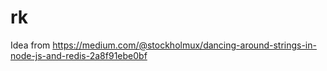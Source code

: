 # rk
Idea from https://medium.com/@stockholmux/dancing-around-strings-in-node-js-and-redis-2a8f91ebe0bf
